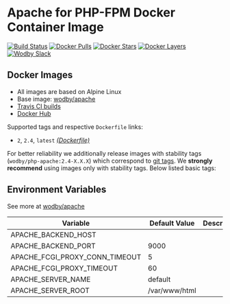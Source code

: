 # Apache for PHP-FPM Docker Container Image 

[![Build Status](https://travis-ci.org/wodby/php-apache.svg?branch=master)](https://travis-ci.org/wodby/php-apache)
[![Docker Pulls](https://img.shields.io/docker/pulls/wodby/php-apache.svg)](https://hub.docker.com/r/wodby/php-apache)
[![Docker Stars](https://img.shields.io/docker/stars/wodby/php-apache.svg)](https://hub.docker.com/r/wodby/php-apache)
[![Docker Layers](https://images.microbadger.com/badges/image/wodby/php-apache.svg)](https://microbadger.com/images/wodby/php-apache)
[![Wodby Slack](http://slack.wodby.com/badge.svg)](http://slack.wodby.com)

## Docker Images

* All images are based on Alpine Linux
* Base image: [wodby/apache](https://github.com/wodby/apache)
* [Travis CI builds](https://travis-ci.org/wodby/php-apache) 
* [Docker Hub](https://hub.docker.com/r/wodby/php-apache)

Supported tags and respective `Dockerfile` links:

* `2`, `2.4`, `latest` [_(Dockerfile)_](https://github.com/wodby/php-apache/tree/master/Dockerfile)

For better reliability we additionally release images with stability tags (`wodby/php-apache:2.4-X.X.X`) which correspond to [git tags](https://github.com/wodby/php-apache/releases). We **strongly recommend** using images only with stability tags. Below listed basic tags:

## Environment Variables

See more at [wodby/apache](https://github.com/wodby/apache)

| Variable                       | Default Value | Description |
| ------------------------------ | ------------- | ----------- |
| APACHE_BACKEND_HOST            |               |             |
| APACHE_BACKEND_PORT            | 9000          |             |
| APACHE_FCGI_PROXY_CONN_TIMEOUT | 5             |             |
| APACHE_FCGI_PROXY_TIMEOUT      | 60            |             |
| APACHE_SERVER_NAME             | default       |             |
| APACHE_SERVER_ROOT             | /var/www/html |             |
